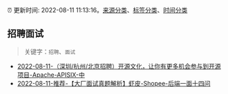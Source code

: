 :alarm_clock: 更新时间: 2022-08-11 11:13:16。[来源分类](../README.md)、[标签分类](../TAGS.md)、[时间分类](../TIMELINE.md)

## 招聘面试


> 关键字：`招聘`、`面试`



- [2022-08-11-（深圳/杭州/北京招聘）开源文化，让你有更多机会参与到开源项目-Apache-APISIX-中](https://www.v2ex.com/t/872224) 
- [2022-08-11-推荐-【大厂面试真题解析】虾皮-Shopee-后端一面十四问](https://toutiao.io/k/pol71im) 